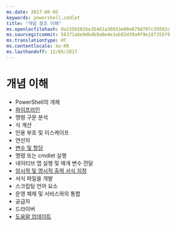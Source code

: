 ```yaml
---
ms.date: 2017-06-05
keywords: powershell,cmdlet
title: "개념 참조 이해"
ms.openlocfilehash: 0a155b502be35463a30833e08e679d707c39592c
ms.sourcegitcommit: 58371abe9db4b9a0e4e1eb82d39a9f9e187355f9
ms.translationtype: HT
ms.contentlocale: ko-KR
ms.lasthandoff: 12/05/2017
---
```

# <a name="understanding-concepts"></a>개념 이해

*  PowerShell의 개체  
*  [파이프라인](./fundamental/understanding-the-windows-powershell-pipeline.md)
*  명령 구문 분석
*  식 계산
*  인용 부호 및 이스케이프
*  연산자
*  [변수 및 할당](./fundamental/using-variables-to-store-objects.md)
*  명령 또는 cmdlet 실행
*  네이티브 앱 실행 및 매개 변수 전달
*  [암시적 및 명시적 출력 서식 지정](./cookbooks/using-format-commands-to-change-output-view.md)
*  서식 파일을 개발
*  스크립팅 언어 요소
*  운영 체제 및 서비스와의 통합
*  공급자
*  드라이버
*  [도움말 업데이트](/powershell/module/Microsoft.PowerShell.Core/Update-Help)

